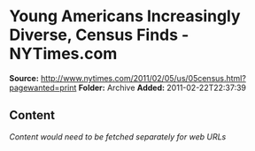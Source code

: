 # Young Americans Increasingly Diverse, Census Finds - NYTimes.com

**Source:** http://www.nytimes.com/2011/02/05/us/05census.html?pagewanted=print
**Folder:** Archive
**Added:** 2011-02-22T22:37:39




## Content
*Content would need to be fetched separately for web URLs*
